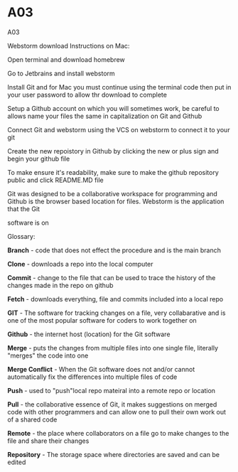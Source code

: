 # A03
A03

Webstorm download Instructions on Mac: 

Open terminal and download homebrew 

Go to Jetbrains and install webstorm

Install Git and for Mac you must continue using the terminal code then put in your user password to allow thr download to complete 

Setup a Github account on which you will sometimes work, be careful to allows name your files the same in capitalization on Git and Github 

Connect Git and webstorm using the VCS on webstorm to connect it to your git 

Create the new repoistory in Github by clicking the new or plus sign and begin your github file 

To make ensure it's readability, make sure to make the github repository public and click README.MD file 

Git was designed to be a collaborative workspace for programming and Github is the browser based location for files. Webstorm is the application that the Git

software is on 

Glossary:

**Branch** - code that does not effect the procedure and is the main branch

**Clone** - downloads a repo into the local computer

**Commit** - change to the file that can be used to trace the history of the changes made in the repo on github

**Fetch** - downloads everything, file and commits included into a local repo

**GIT** - The software for tracking changes on a file, very collabarative and is one of the most popular software for coders to work together on

**Github** - the internet host (location) for the Git software

**Merge** - puts the changes from multiple files into one single file, literally "merges" the code into one

**Merge Conflict** - When the Git software does not and/or cannot automatically fix the differences into multiple files of code

**Push** - used to "push"local repo mateiral into a remote repo or location

**Pull** - the collaborative essence of Git, it makes suggestions on merged code with other programmers and can allow one to pull their own work out of a shared code

**Remote** - the place where collaborators on a file go to make changes to the file and share their changes

**Repository** - The storage space where directories are saved and can be edited


